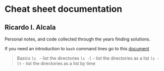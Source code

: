 # Cheat sheet documentation

## Ricardo I. Alcala

Personal notes, and code collected through the years finding solutions.

If you need an introduction to ```bash``` command lines go to this [document](https://github.com/ricardoi/cheatsheets/blob/master/commandsUNIX.pdf)

> Basics
> `ls ` - list the directories
> `ls -l` - list the directories as a list
> `ls -lt` - list the directories as a list by time

